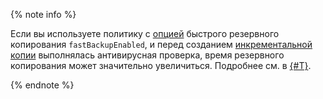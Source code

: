 {% note info %}

Если вы используете политику с [опцией](../../backup/concepts/policy.md#specification) быстрого резервного копирования `fastBackupEnabled`, и перед созданием [инкрементальной копии](../../backup/concepts/backup.md#types) выполнялась антивирусная проверка, время резервного копирования может значительно увеличиться. Подробнее см. в [{#T}](../../backup/concepts/av-interaction.md).

{% endnote %}